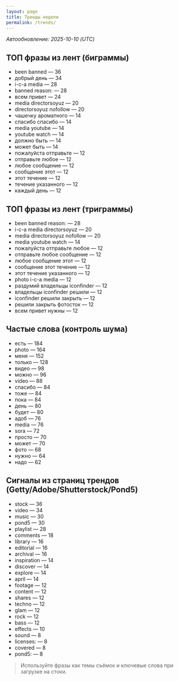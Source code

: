 ```yaml
---
layout: page
title: Тренды недели
permalink: /trends/
---
```


_Автообновление: 2025-10-10 (UTC)_

## ТОП фразы из лент (биграммы)
- been banned — 36
- добрый день — 34
- i-c-a media — 28
- banned reason: — 28
- всем привет — 24
- media directorsoyuz — 20
- directorsoyuz nofollow — 20
- чашечку ароматного — 14
- спасибо спасибо — 14
- media youtube — 14
- youtube watch — 14
- должно быть — 14
- может быть — 14
- пожалуйста отправьте — 12
- отправьте любое — 12
- любое сообщение — 12
- сообщение этот — 12
- этот течение — 12
- течение указанного — 12
- каждый день — 12

## ТОП фразы из лент (триграммы)
- been banned reason: — 28
- i-c-a media directorsoyuz — 20
- media directorsoyuz nofollow — 20
- media youtube watch — 14
- пожалуйста отправьте любое — 12
- отправьте любое сообщение — 12
- любое сообщение этот — 12
- сообщение этот течение — 12
- этот течение указанного — 12
- photo i-c-a media — 12
- раздумий владельцы iconfinder — 12
- владельцы iconfinder решили — 12
- iconfinder решили закрыть — 12
- решили закрыть фотосток — 12
- всем привет нужны — 12

## Частые слова (контроль шума)
- есть — 184
- photo — 164
- меня — 152
- только — 128
- видео — 98
- можно — 96
- video — 88
- спасибо — 84
- тоже — 84
- пока — 84
- день — 80
- будет — 80
- адоб — 76
- media — 76
- sora — 72
- просто — 70
- может — 70
- фото — 68
- нужно — 64
- надо — 62

## Сигналы из страниц трендов (Getty/Adobe/Shutterstock/Pond5)
- stock — 36
- video — 34
- music — 30
- pond5 — 30
- playlist — 28
- comments — 18
- library — 16
- editorial — 16
- archival — 16
- inspiration — 14
- discover — 14
- explore — 14
- april — 14
- footage — 12
- content — 12
- shares — 12
- techno — 12
- glam — 12
- rock — 12
- bass — 12
- effects — 10
- sound — 8
- licenses: — 8
- covered — 8
- pond5: — 8

> Используйте фразы как темы съёмок и ключевые слова при загрузке на стоки.
